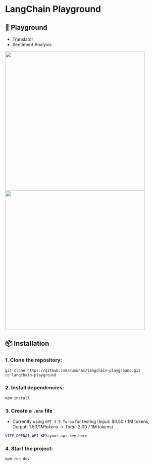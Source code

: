 # LangChain Playground

## 🦜 Playground
- Translator
- Sentiment Analysis

<img src="https://github.com/user-attachments/assets/0920c56c-f22a-4831-9c52-79cca363ec47" width="450"/>
<img src="https://github.com/user-attachments/assets/e549ad0e-b692-4804-9216-a8fb45ebc041" width="450"/>

## 📦 Installation

### 1. Clone the repository:
```bash
git clone https://github.com/dusunax/langchain-playground.git
cd langchain-playground
```

### 2. Install dependencies:
```bash
npm install
```

### 3. Create a `.env` file
- Currently using `GPT-3.5 Turbo` for testing (Input: $0.50 / 1M tokens, Output: $1.50 / 1M tokens → Total: ~$2.00 / 1M tokens)
```bash
VITE_OPENAI_API_KEY=your_api_key_here
```

### 4. Start the project:
```bash
npm run dev
```
